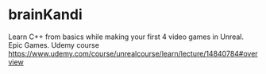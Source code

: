 # brainKandi
Learn C++ from basics while making your first 4 video games in Unreal. Epic Games. Udemy course
https://www.udemy.com/course/unrealcourse/learn/lecture/14840784#overview
